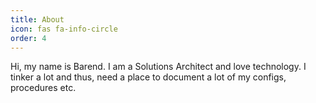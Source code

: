 ```yaml
---
title: About
icon: fas fa-info-circle
order: 4
---
```


Hi, my name is Barend. I am a Solutions Architect and love technology. I tinker a lot and thus, need a place to document a lot of my configs, procedures etc.



